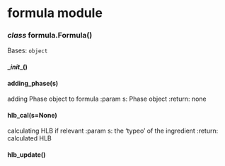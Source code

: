 # formula module


### _class_ formula.Formula()
Bases: `object`


#### \__init__()

#### adding_phase(s)
adding Phase object to formula
:param s: Phase object
:return: none


#### hlb_cal(s=None)
calculating HLB if relevant
:param s: the ‘typeo’ of the ingredient
:return: calculated HLB


#### hlb_update()
